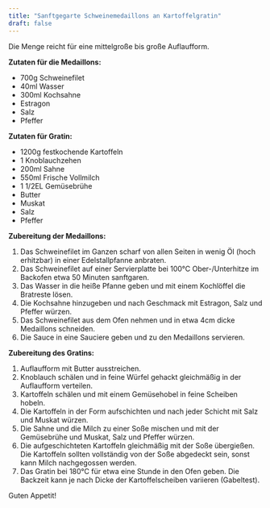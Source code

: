```yaml
---
title: "Sanftgegarte Schweinemedaillons an Kartoffelgratin"
draft: false
---
```


Die Menge reicht für eine mittelgroße bis große Auflaufform.

**Zutaten für die Medaillons:**
- 700g Schweinefilet
- 40ml Wasser
- 300ml Kochsahne
- Estragon
- Salz
- Pfeffer

**Zutaten für Gratin:**
- 1200g festkochende Kartoffeln
- 1 Knoblauchzehen
- 200ml Sahne
- 550ml Frische Vollmilch
- 1 1/2EL Gemüsebrühe
- Butter
- Muskat
- Salz
- Pfeffer

**Zubereitung der Medaillons:**
1. Das Schweinefilet im Ganzen scharf von allen Seiten in wenig Öl (hoch erhitzbar) in einer Edelstallpfanne anbraten.
2. Das Schweinefilet auf einer Servierplatte bei 100°C Ober-/Unterhitze im Backofen etwa 50 Minuten sanftgaren.
3. Das Wasser in die heiße Pfanne geben und mit einem Kochlöffel die Bratreste lösen.
4. Die Kochsahne hinzugeben und nach Geschmack mit Estragon, Salz und Pfeffer würzen.
5. Das Schweinefilet aus dem Ofen nehmen und in etwa 4cm dicke Medaillons schneiden.
6. Die Sauce in eine Sauciere geben und zu den Medaillons servieren.

**Zubereitung des Gratins:**
1. Auflaufform mit Butter ausstreichen.
2. Knoblauch schälen und in feine Würfel gehackt gleichmäßig in der Auflaufform verteilen.
3. Kartoffeln schälen und mit einem Gemüsehobel in feine Scheiben hobeln.
4. Die Kartoffeln in der Form aufschichten und nach jeder Schicht mit Salz und Muskat würzen.
5. Die Sahne und die Milch zu einer Soße mischen und mit der Gemüsebrühe und Muskat, Salz und Pfeffer würzen.
6. Die aufgeschichteten Kartoffeln gleichmäßig mit der Soße übergießen. Die Kartoffeln sollten vollständig von der Soße abgedeckt sein, sonst kann Milch nachgegossen werden.
7. Das Gratin bei 180°C für etwa eine Stunde in den Ofen geben. Die Backzeit kann je nach Dicke der Kartoffelscheiben variieren (Gabeltest).

Guten Appetit!